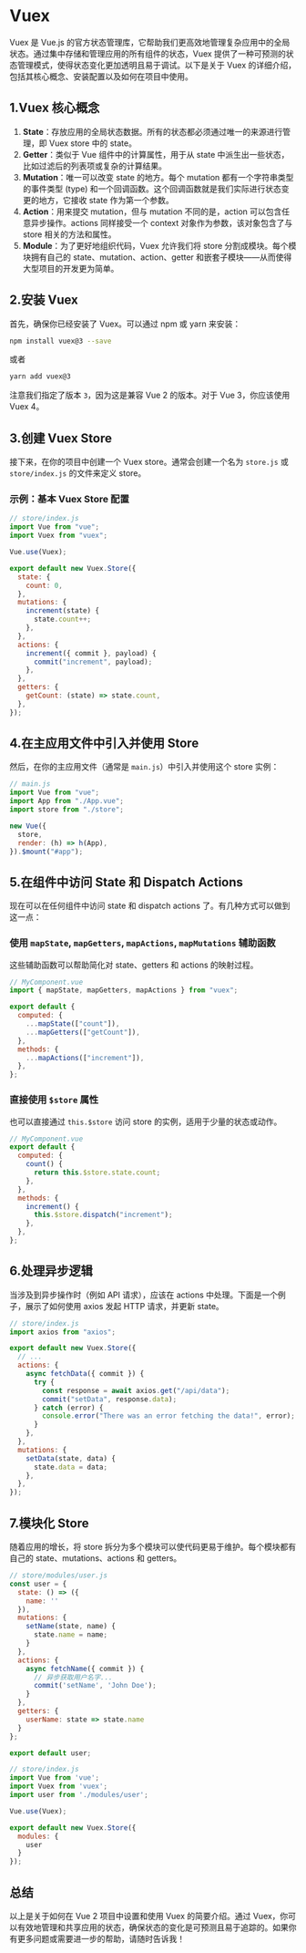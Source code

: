 # Vuex

Vuex 是 Vue.js 的官方状态管理库，它帮助我们更高效地管理复杂应用中的全局状态。通过集中存储和管理应用的所有组件的状态，Vuex 提供了一种可预测的状态管理模式，使得状态变化更加透明且易于调试。以下是关于 Vuex 的详细介绍，包括其核心概念、安装配置以及如何在项目中使用。

## 1.Vuex 核心概念

1. **State**：存放应用的全局状态数据。所有的状态都必须通过唯一的来源进行管理，即 Vuex store 中的 state。
2. **Getter**：类似于 Vue 组件中的计算属性，用于从 state 中派生出一些状态，比如过滤后的列表项或复杂的计算结果。
3. **Mutation**：唯一可以改变 state 的地方。每个 mutation 都有一个字符串类型的事件类型 (type) 和一个回调函数。这个回调函数就是我们实际进行状态变更的地方，它接收 state 作为第一个参数。
4. **Action**：用来提交 mutation，但与 mutation 不同的是，action 可以包含任意异步操作。actions 同样接受一个 context 对象作为参数，该对象包含了与 store 相关的方法和属性。
5. **Module**：为了更好地组织代码，Vuex 允许我们将 store 分割成模块。每个模块拥有自己的 state、mutation、action、getter 和嵌套子模块——从而使得大型项目的开发更为简单。

## 2.安装 Vuex

首先，确保你已经安装了 Vuex。可以通过 npm 或 yarn 来安装：

```bash
npm install vuex@3 --save
```

或者

```bash
yarn add vuex@3
```

注意我们指定了版本 `3`，因为这是兼容 Vue 2 的版本。对于 Vue 3，你应该使用 Vuex 4。

## 3.创建 Vuex Store

接下来，在你的项目中创建一个 Vuex store。通常会创建一个名为 `store.js` 或 `store/index.js` 的文件来定义 store。

### 示例：基本 Vuex Store 配置

```javascript
// store/index.js
import Vue from "vue";
import Vuex from "vuex";

Vue.use(Vuex);

export default new Vuex.Store({
  state: {
    count: 0,
  },
  mutations: {
    increment(state) {
      state.count++;
    },
  },
  actions: {
    increment({ commit }, payload) {
      commit("increment", payload);
    },
  },
  getters: {
    getCount: (state) => state.count,
  },
});
```

## 4.在主应用文件中引入并使用 Store

然后，在你的主应用文件（通常是 `main.js`）中引入并使用这个 store 实例：

```javascript
// main.js
import Vue from "vue";
import App from "./App.vue";
import store from "./store";

new Vue({
  store,
  render: (h) => h(App),
}).$mount("#app");
```

## 5.在组件中访问 State 和 Dispatch Actions

现在可以在任何组件中访问 state 和 dispatch actions 了。有几种方式可以做到这一点：

### 使用 `mapState`, `mapGetters`, `mapActions`, `mapMutations` 辅助函数

这些辅助函数可以帮助简化对 state、getters 和 actions 的映射过程。

```javascript
// MyComponent.vue
import { mapState, mapGetters, mapActions } from "vuex";

export default {
  computed: {
    ...mapState(["count"]),
    ...mapGetters(["getCount"]),
  },
  methods: {
    ...mapActions(["increment"]),
  },
};
```

### 直接使用 `$store` 属性

也可以直接通过 `this.$store` 访问 store 的实例，适用于少量的状态或动作。

```javascript
// MyComponent.vue
export default {
  computed: {
    count() {
      return this.$store.state.count;
    },
  },
  methods: {
    increment() {
      this.$store.dispatch("increment");
    },
  },
};
```

## 6.处理异步逻辑

当涉及到异步操作时（例如 API 请求），应该在 actions 中处理。下面是一个例子，展示了如何使用 axios 发起 HTTP 请求，并更新 state。

```javascript
// store/index.js
import axios from "axios";

export default new Vuex.Store({
  // ...
  actions: {
    async fetchData({ commit }) {
      try {
        const response = await axios.get("/api/data");
        commit("setData", response.data);
      } catch (error) {
        console.error("There was an error fetching the data!", error);
      }
    },
  },
  mutations: {
    setData(state, data) {
      state.data = data;
    },
  },
});
```

## 7.模块化 Store

随着应用的增长，将 store 拆分为多个模块可以使代码更易于维护。每个模块都有自己的 state、mutations、actions 和 getters。

```javascript
// store/modules/user.js
const user = {
  state: () => ({
    name: ''
  }),
  mutations: {
    setName(state, name) {
      state.name = name;
    }
  },
  actions: {
    async fetchName({ commit }) {
      // 异步获取用户名字...
      commit('setName', 'John Doe');
    }
  },
  getters: {
    userName: state => state.name
  }
};

export default user;

// store/index.js
import Vue from 'vue';
import Vuex from 'vuex';
import user from './modules/user';

Vue.use(Vuex);

export default new Vuex.Store({
  modules: {
    user
  }
});
```

## 总结

以上是关于如何在 Vue 2 项目中设置和使用 Vuex 的简要介绍。通过 Vuex，你可以有效地管理和共享应用的状态，确保状态的变化是可预测且易于追踪的。如果你有更多问题或需要进一步的帮助，请随时告诉我！
